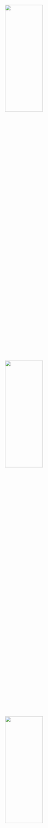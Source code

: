 <p>
<img src="https://user-images.githubusercontent.com/119857263/222363602-34dd471d-a4c5-4597-be11-83b583de3175.png" height="30%" width="50%" >
<img src="https://user-images.githubusercontent.com/119857263/222363610-5d16996c-343a-44b8-b9e4-96fdf2f41a98.png" height="30%" width="50%" >
<img src="https://user-images.githubusercontent.com/119857263/222363617-4ea0b7bd-08e5-4da4-a141-7dabe012aa4b.png" height="30%" width="50%" >
</p>
